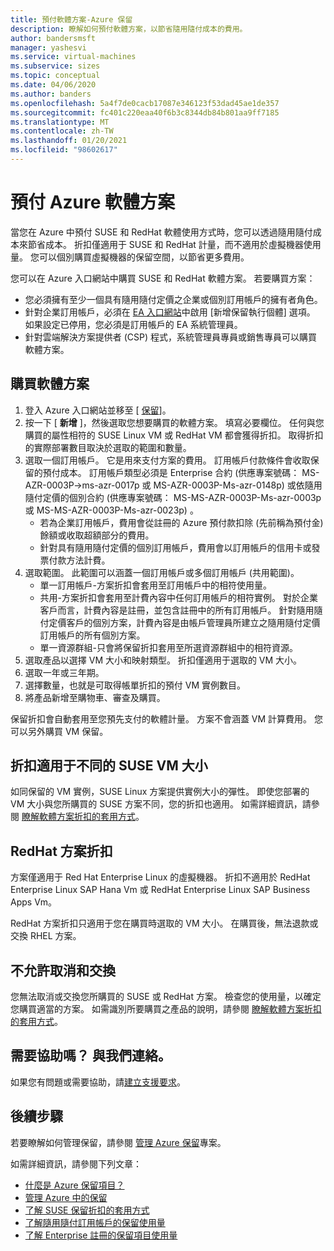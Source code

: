 ```yaml
---
title: 預付軟體方案-Azure 保留
description: 瞭解如何預付軟體方案，以節省隨用隨付成本的費用。
author: bandersmsft
manager: yashesvi
ms.service: virtual-machines
ms.subservice: sizes
ms.topic: conceptual
ms.date: 04/06/2020
ms.author: banders
ms.openlocfilehash: 5a4f7de0cacb17087e346123f53dad45ae1de357
ms.sourcegitcommit: fc401c220eaa40f6b3c8344db84b801aa9ff7185
ms.translationtype: MT
ms.contentlocale: zh-TW
ms.lasthandoff: 01/20/2021
ms.locfileid: "98602617"
---
```

# <a name="prepay-for-azure-software-plans"></a>預付 Azure 軟體方案

當您在 Azure 中預付 SUSE 和 RedHat 軟體使用方式時，您可以透過隨用隨付成本來節省成本。 折扣僅適用于 SUSE 和 RedHat 計量，而不適用於虛擬機器使用量。 您可以個別購買虛擬機器的保留空間，以節省更多費用。

您可以在 Azure 入口網站中購買 SUSE 和 RedHat 軟體方案。 若要購買方案：

- 您必須擁有至少一個具有隨用隨付定價之企業或個別訂用帳戶的擁有者角色。
- 針對企業訂用帳戶，必須在 [EA 入口網站](https://ea.azure.com/)中啟用 [新增保留執行個體]  選項。 如果設定已停用，您必須是訂用帳戶的 EA 系統管理員。
- 針對雲端解決方案提供者 (CSP) 程式，系統管理員專員或銷售專員可以購買軟體方案。

## <a name="buy-a-software-plan"></a>購買軟體方案

1. 登入 Azure 入口網站並移至 [ [保留](https://portal.azure.com/#blade/Microsoft_Azure_Reservations/ReservationsBrowseBlade)]。
2. 按一下 [ **新增** ]，然後選取您想要購買的軟體方案。
填寫必要欄位。 任何與您購買的屬性相符的 SUSE Linux VM 或 RedHat VM 都會獲得折扣。 取得折扣的實際部署數目取決於選取的範圍和數量。
3. 選取一個訂用帳戶。 它是用來支付方案的費用。
訂用帳戶付款條件會收取保留的預付成本。 訂用帳戶類型必須是 Enterprise 合約 (供應專案號碼： MS-AZR-0003P->ms-azr-0017p 或 MS-AZR-0003P-Ms-azr-0148p) 或依隨用隨付定價的個別合約 (供應專案號碼： MS-MS-AZR-0003P-Ms-azr-0003p 或 MS-MS-AZR-0003P-Ms-azr-0023p) 。
    - 若為企業訂用帳戶，費用會從註冊的 Azure 預付款扣除 (先前稱為預付金) 餘額或收取超額部分的費用。
    - 針對具有隨用隨付定價的個別訂用帳戶，費用會以訂用帳戶的信用卡或發票付款方法計費。
4. 選取範圍。 此範圍可以涵蓋一個訂用帳戶或多個訂用帳戶 (共用範圍)。
    - 單一訂用帳戶-方案折扣會套用至訂用帳戶中的相符使用量。
    - 共用-方案折扣會套用至計費內容中任何訂用帳戶的相符實例。 對於企業客戶而言，計費內容是註冊，並包含註冊中的所有訂用帳戶。 針對隨用隨付定價客戶的個別方案，計費內容是由帳戶管理員所建立之隨用隨付定價訂用帳戶的所有個別方案。
    - 單一資源群組-只會將保留折扣套用至所選資源群組中的相符資源。
5. 選取產品以選擇 VM 大小和映射類型。 折扣僅適用于選取的 VM 大小。
6. 選取一年或三年期。
7. 選擇數量，也就是可取得帳單折扣的預付 VM 實例數目。
8. 將產品新增至購物車、審查及購買。

保留折扣會自動套用至您預先支付的軟體計量。 方案不會涵蓋 VM 計算費用。 您可以另外購買 VM 保留。

## <a name="discount-applies-to-different-suse-vm-sizes"></a>折扣適用于不同的 SUSE VM 大小

如同保留的 VM 實例，SUSE Linux 方案提供實例大小的彈性。 即使您部署的 VM 大小與您所購買的 SUSE 方案不同，您的折扣也適用。 如需詳細資訊，請參閱 [瞭解軟體方案折扣的套用方式](../../cost-management-billing/reservations/understand-suse-reservation-charges.md)。

## <a name="redhat-plan-discount"></a>RedHat 方案折扣

方案僅適用于 Red Hat Enterprise Linux 的虛擬機器。 折扣不適用於 RedHat Enterprise Linux SAP Hana Vm 或 RedHat Enterprise Linux SAP Business Apps Vm。

RedHat 方案折扣只適用于您在購買時選取的 VM 大小。 在購買後，無法退款或交換 RHEL 方案。


## <a name="cancellation-and-exchanges-not-allowed"></a>不允許取消和交換

您無法取消或交換您所購買的 SUSE 或 RedHat 方案。 檢查您的使用量，以確定您購買適當的方案。 如需識別所要購買之產品的說明，請參閱 [瞭解軟體方案折扣的套用方式](../../cost-management-billing/reservations/understand-suse-reservation-charges.md)。

## <a name="need-help-contact-us"></a>需要協助嗎？ 與我們連絡。

如果您有問題或需要協助，請[建立支援要求](https://portal.azure.com/#blade/Microsoft_Azure_Support/HelpAndSupportBlade/newsupportrequest)。

## <a name="next-steps"></a>後續步驟

若要瞭解如何管理保留，請參閱 [管理 Azure 保留](../../cost-management-billing/reservations/manage-reserved-vm-instance.md)專案。

如需詳細資訊，請參閱下列文章：

- [什麼是 Azure 保留項目？](../../cost-management-billing/reservations/save-compute-costs-reservations.md)
- [管理 Azure 中的保留](../../cost-management-billing/reservations/manage-reserved-vm-instance.md)
- [了解 SUSE 保留折扣的套用方式](../../cost-management-billing/reservations/understand-suse-reservation-charges.md)
- [了解隨用隨付訂用帳戶的保留使用量](../../cost-management-billing/reservations/understand-reserved-instance-usage.md)
- [了解 Enterprise 註冊的保留項目使用量](../../cost-management-billing/reservations/understand-reserved-instance-usage-ea.md)
